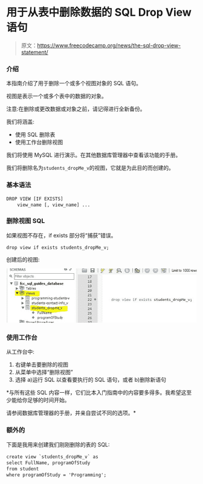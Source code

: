 # 用于从表中删除数据的 SQL Drop View 语句

> 原文：<https://www.freecodecamp.org/news/the-sql-drop-view-statement/>

### 介绍

本指南介绍了用于删除一个或多个视图对象的 SQL 语句。

视图是表示一个或多个表中的数据的对象。

注意:在删除或更改数据或对象之前，请记得进行全新备份。

我们将涵盖:

*   使用 SQL 删除表
*   使用工作台删除视图

我们将使用 MySQL 进行演示。在其他数据库管理器中查看该功能的手册。

我们将删除名为`students_dropMe_v`的视图，它就是为此目的而创建的。

### 基本语法

```
DROP VIEW [IF EXISTS]
    view_name [, view_name] ... 
```

### 删除视图 SQL

如果视图不存在，if exists 部分将“捕获”错误。

```
drop view if exists students_dropMe_v; 
```

创建后的视图:

![image-1](img/9dd9b0c1ecc165800846092afa7d1fa5.png)

### 使用工作台

从工作台中:

1.  右键单击要删除的视图
2.  从菜单中选择“删除视图”
3.  选择 a)运行 SQL 以查看要执行的 SQL 语句，或者 b)删除新语句

*与所有这些 SQL 内容一样，它们比本入门指南中的内容要多得多。我希望这至少能给你足够的时间开始。

请参阅数据库管理器的手册，并亲自尝试不同的选项。*

### 额外的

下面是我用来创建我们刚刚删除的表的 SQL:

```
create view `students_dropMe_v` as
select FullName, programOfStudy 
from student 
where programOfStudy = 'Programming'; 
```